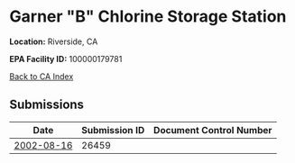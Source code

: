 # Garner "B" Chlorine Storage Station

**Location:** Riverside, CA

**EPA Facility ID:** 100000179781

[Back to CA Index](../../index.md)

## Submissions

| Date | Submission ID | Document Control Number |
|------|--------------|-------------------------|
| [2002-08-16](submissions/26459.md) | 26459 |  |

